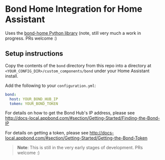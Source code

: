 # Bond Home Integration for Home Assistant

Uses the [bond-home Python library](https://github.com/nguyer/bond-home) (note, still very much a work in progress. PRs welcome :)

## Setup instructions

Copy the contents of the `bond` directory from this repo into a directory at `<YOUR_CONFIG_DIR>/custom_components/bond` under your Home Assistant install.

Add the following to your `configuration.yml`:

```yaml
bond:
  host: YOUR_BOND_HUB_IP
  token: YOUR_BOND_TOKEN
```

For details on how to get the Bond Hub's IP address, please see http://docs-local.appbond.com/#section/Getting-Started/Finding-the-Bond-IP

For details on getting a token, please see http://docs-local.appbond.com/#section/Getting-Started/Getting-the-Bond-Token

> **Note**: This is still in the very early stages of development. PRs welcome :)
